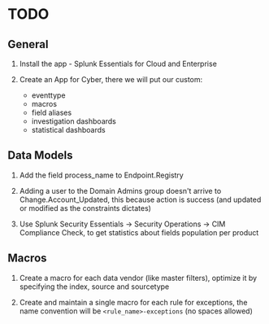 # TODO

## General
1. Install the app - Splunk Essentials for Cloud and Enterprise

2. Create an App for Cyber, there we will put our custom:
    - eventtype
    - macros
    - field aliases
    - investigation dashboards
    - statistical dashboards

## Data Models
1. Add the field process_name to Endpoint.Registry

2. Adding a user to the Domain Admins group doesn't arrive to Change.Account_Updated, this because action is success (and updated or modified as the constraints dictates)

3. Use Splunk Security Essentials -> Security Operations -> CIM Compliance Check, to get statistics about fields population per product

## Macros
1. Create a macro for each data vendor (like master filters), optimize it by specifying the index, source and sourcetype

2. Create and maintain a single macro for each rule for exceptions, the name convention will be `<rule_name>-exceptions` (no spaces allowed)